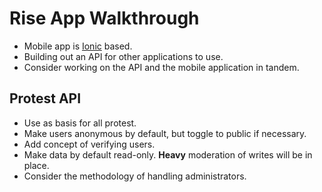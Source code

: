 # Rise App Walkthrough

  * Mobile app is [Ionic][] based.
  * Building out an API for other applications to use.
  * Consider working on the API and the mobile application in tandem.

## Protest API

  * Use as basis for all protest.
  * Make users anonymous by default, but toggle to public if necessary.
  * Add concept of verifying users.
  * Make data by default read-only. __Heavy__ moderation of writes will be in
    place.
  * Consider the methodology of handling administrators.

[ionic]: http://ionicframework.com
